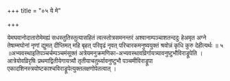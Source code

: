 +++
title = "०५ ये मे"

+++

येमघवानोदातारोमेमह्यं सधस्तुतिस्तुत्यासहितं त्वत्स्तोत्रसमनन्तरं अश्वानाम्पञ्चाशतन्ददुः हेअमृत अग्ने तेषाम्मघोनां नृणां द्युमत् दीप्तिमत् महि बृहत् परिवृढं नृवत् परिचारकमनुष्ययुक्तं श्रवोन्नं कृधि कुरु देहीत्यर्थः ॥ ५ ॥अभ्यवस्थाइतिपञ्चर्चम्पञ्चमंसूक्तं अत्रेयमनुक्रमणिका-अभ्यवस्थावव्रिर्गायत्र्यावनुष्टुभौविराड्रूपेति । आत्रेयोवव्रिरृषिः प्रथमाद्वितीयेगायत्र्यौ तृतीयाचतुर्थ्यावनुष्टुभौ पञ्चमीविराड्रूपा एकादशिनस्त्रयोष्टकाश्चविराड्रूपेत्युक्तलक्षणोपेतत्वात् ।